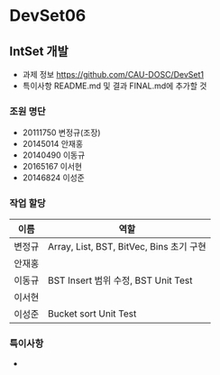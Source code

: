 # DevSet06

## IntSet 개발
* 과제 정보
https://github.com/CAU-DOSC/DevSet1
* 특이사항 README.md 및 결과 FINAL.md에 추가할 것

### 조원 명단
* 20111750 변정규(조장)
* 20145014 안재홍
* 20140490 이동규
* 20165167 이서현
* 20146824 이성준

### 작업 할당
| 이름 | 역할 |
|------|------|
| 변정규 | Array, List, BST, BitVec, Bins 초기 구현|
| 안재홍 |  |
| 이동규 | BST Insert 범위 수정, BST Unit Test |
| 이서현 |  |
| 이성준 | Bucket sort Unit Test |

### 특이사항
* 
